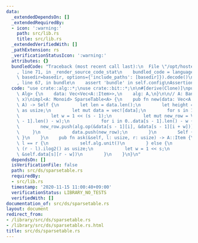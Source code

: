 ```yaml
---
data:
  _extendedDependsOn: []
  _extendedRequiredBy:
  - icon: ':warning:'
    path: src/lib.rs
    title: src/lib.rs
  _extendedVerifiedWith: []
  _pathExtension: rs
  _verificationStatusIcon: ':warning:'
  attributes: {}
  bundledCode: "Traceback (most recent call last):\n  File \"/opt/hostedtoolcache/Python/3.9.0/x64/lib/python3.9/site-packages/onlinejudge_verify/documentation/build.py\"\
    , line 71, in _render_source_code_stat\n    bundled_code = language.bundle(stat.path,\
    \ basedir=basedir, options={'include_paths': [basedir]}).decode()\n  File \"/opt/hostedtoolcache/Python/3.9.0/x64/lib/python3.9/site-packages/onlinejudge_verify/languages/user_defined.py\"\
    , line 67, in bundle\n    assert 'bundle' in self.config\nAssertionError\n"
  code: "use crate::alg::*;\nuse crate::bit::*;\n\n#[derive(Clone)]\npub struct SparseTable<A:\
    \ Alg> {\n    data: Vec<Vec<A::Item>>,\n    alg: A,\n}\n\n// A: Band (x * x ==\
    \ x)\nimpl<A: Monoid> SparseTable<A> {\n    pub fn new(data: Vec<A::Item>, alg:\
    \ A) -> Self {\n        let len = data.len();\n        let height = len.ilog2()\
    \ as usize;\n        let mut data = vec![data];\n        for s in 1..=height {\n\
    \            let w = 1 << (s - 1);\n            let mut new_row = Vec::with_capacity(data[s\
    \ - 1].len() - w);\n            for i in 0..data[s - 1].len() - w {\n        \
    \        new_row.push(alg.op(&data[s - 1][i], &data[s - 1][i + w]));\n       \
    \     }\n            data.push(new_row);\n        }\n        Self { data, alg\
    \ }\n    }\n    pub fn ask(&self, l: usize, r: usize) -> A::Item {\n        if\
    \ l == r {\n            self.alg.unit()\n        } else {\n            let s =\
    \ (r - l).ilog2() as usize;\n            let w = 1 << s;\n            self.alg.op(&self.data[s][l],\
    \ &self.data[s][r - w])\n        }\n    }\n}\n"
  dependsOn: []
  isVerificationFile: false
  path: src/ds/sparsetable.rs
  requiredBy:
  - src/lib.rs
  timestamp: '2020-11-15 11:00:40+09:00'
  verificationStatus: LIBRARY_NO_TESTS
  verifiedWith: []
documentation_of: src/ds/sparsetable.rs
layout: document
redirect_from:
- /library/src/ds/sparsetable.rs
- /library/src/ds/sparsetable.rs.html
title: src/ds/sparsetable.rs
---
```

